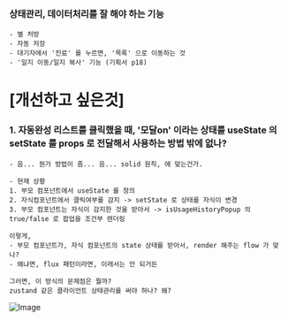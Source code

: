 

### 상태관리, 데이터처리를 잘 해야 하는 기능
```
- 별 처방 
- 자동 저장 
- 대기자에서 '진료' 를 누르면, '목록' 으로 이동하는 것
- '일지 이동/일지 복사' 기능 (기획서 p18)

```


# [개선하고 싶은것]

### 1. 자동완성 리스트를 클릭했을 때, '모달on' 이라는 상태를 useState 의 setState 를 props 로 전달해서 사용하는 방법 밖에 없나? 
```
- 음... 뭔가 방법이 좀... 음... solid 원칙, 에 맞는건가. 

- 현재 상황 
1. 부모 컴포넌트에서 useState 를 정의 
2. 자식컴포넌트에서 클릭여부를 감지 -> setState 로 상태를 자식이 변경
3. 부모 컴포넌트는 자식이 감지한 것을 받아서 -> isUsageHistoryPopup 의 true/false 로 팝업을 조건부 렌더링

이렇게, 
- 부모 컴포넌트가, 자식 컴포넌트의 state 상태를 받아서, render 해주는 flow 가 맞나? 
- 왜냐면, flux 패턴이라면, 이래서는 안 되거든 

그러면, 이 방식의 문제점은 뭘까? 
zustand 같은 클라이언트 상태관리를 써야 하나? 왜? 

```
![Image](https://i.imgur.com/3OWmg0C.png)
